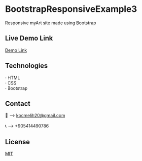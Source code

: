 # BootstrapResponsiveExample3
 Responsive myArt site made using Bootstrap
 
## Live Demo Link
<a href="https://melihkocc.github.io/BootstrapResponsiveExample3/">Demo Link</a>

## Technologies
· HTML<br>
· CSS<br>
· Bootstrap

## Contact
📧 --> kocmelih20@gmail.com <br><br>
📞 --> +905414490786

## License
[MIT](https://choosealicense.com/licenses/mit/)
